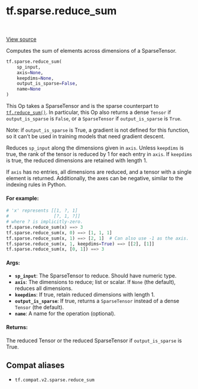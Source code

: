 <div itemscope itemtype="http://developers.google.com/ReferenceObject">
<meta itemprop="name" content="tf.sparse.reduce_sum" />
<meta itemprop="path" content="Stable" />
</div>

# tf.sparse.reduce_sum

<!-- Insert buttons and diff -->

<table class="tfo-notebook-buttons tfo-api" align="left">
</table>

<a target="_blank" href="/code/stable/tensorflow/python/ops/sparse_ops.py">View source</a>



Computes the sum of elements across dimensions of a SparseTensor.

``` python
tf.sparse.reduce_sum(
    sp_input,
    axis=None,
    keepdims=None,
    output_is_sparse=False,
    name=None
)
```



<!-- Placeholder for "Used in" -->

This Op takes a SparseTensor and is the sparse counterpart to
<a href="../../tf/math/reduce_sum.md"><code>tf.reduce_sum()</code></a>.  In particular, this Op also returns a dense `Tensor`
if `output_is_sparse` is `False`, or a `SparseTensor` if `output_is_sparse`
is `True`.

Note: if `output_is_sparse` is True, a gradient is not defined for this
function, so it can't be used in training models that need gradient descent.

Reduces `sp_input` along the dimensions given in `axis`.  Unless `keepdims` is
true, the rank of the tensor is reduced by 1 for each entry in `axis`. If
`keepdims` is true, the reduced dimensions are retained with length 1.

If `axis` has no entries, all dimensions are reduced, and a tensor
with a single element is returned.  Additionally, the axes can be negative,
similar to the indexing rules in Python.

#### For example:



```python
# 'x' represents [[1, ?, 1]
#                 [?, 1, ?]]
# where ? is implicitly-zero.
tf.sparse.reduce_sum(x) ==> 3
tf.sparse.reduce_sum(x, 0) ==> [1, 1, 1]
tf.sparse.reduce_sum(x, 1) ==> [2, 1]  # Can also use -1 as the axis.
tf.sparse.reduce_sum(x, 1, keepdims=True) ==> [[2], [1]]
tf.sparse.reduce_sum(x, [0, 1]) ==> 3
```

#### Args:


* <b>`sp_input`</b>: The SparseTensor to reduce. Should have numeric type.
* <b>`axis`</b>: The dimensions to reduce; list or scalar. If `None` (the
  default), reduces all dimensions.
* <b>`keepdims`</b>: If true, retain reduced dimensions with length 1.
* <b>`output_is_sparse`</b>: If true, returns a `SparseTensor` instead of a dense
  `Tensor` (the default).
* <b>`name`</b>: A name for the operation (optional).


#### Returns:

The reduced Tensor or the reduced SparseTensor if `output_is_sparse` is
True.


## Compat aliases

* `tf.compat.v2.sparse.reduce_sum`

